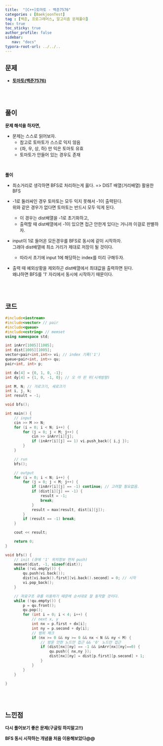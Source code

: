 ```yaml
---
title:  "[C++]토마토 - 백준7576"
categories : [BaekjoonTest]
tag : [백준, 프로그래머스, 알고리즘 문제풀이]
toc: true
toc_sticky: true
author_profile: false
sidebar:
   nav: "docs"
typora-root-url: ../../..
---
```




## 문제

* **[토마토(백준7576)](https://www.acmicpc.net/problem/7576)**

<br><br>

## 풀이

**문제 해석을 하자면,**

* 문제는 스스로 읽어보자. 
  * 참고로 토마토가 스스로 익지 않음
  * {좌, 우, 상, 하} 만 익은 토마토 유효
  * 토마토가 안들어 있는 경우도 존재
  

<br>

**풀이**

* 최소거리로 생각하면 BFS로 처리하는게 옳다. => DIST 배열(거리배열) 활용한 BFS
* -1로 둘러싸인 경우 토마토는 모두 익지 못해서 -1이 출력된다.  
  위와 같은 경우가 없다면 토마토는 반드시 모두 익게 된다.
  * 이 경우는 dist배열을 -1로 초기화하고,
  * 출력할 때 dist배열에서 -1이 있으면 접근 안한게 있다는 거니까 이걸로 판별하자.

* input이 1로 들어온 모든경우를 BFS로 동시에 같이 시작하자.  
  그래야 dist배열에 최소 거리가 제대로 저장이 될 것이다.
  * 따라서 초기에 input 1에 해당하는 index를 미리 구해두자.

* 출력 때 예외상황을 제외하곤 dist배열에서 최대값을 출력하면 된다.  
  왜냐하면 BFS를 '1' 자리에서 동시에 시작하기 때문이다.

<br><br>

## 코드

```c++
#include<iostream>
#include<vector> // pair
#include<queue>
#include<cstring> // memset
using namespace std;

int inArr[1005][1005];
int dist[1005][1005];
vector<pair<int,int>> vi; // index 기록('1')
queue<pair<int, int>> qu;
pair<int, int> p;

int dx[4] = {0, 1, 0, -1}; 
int dy[4] = {1, 0, -1, 0}; // 오 아 왼 위(시계방향)

int M, N; // 가로크기, 세로크기
int i, j, k;
int result = -1;

void bfs();

int main() {
	// input
	cin >> M >> N;
	for (i = 0; i < N; i++) {
		for (j = 0; j < M; j++) {
			cin >> inArr[i][j];
			if (inArr[i][j] == 1) vi.push_back({ i,j });
		}
	}

	// run
	bfs();

	// output
	for (i = 0; i < N; i++) {
		for (j = 0; j < M; j++) {
			if (inArr[i][j] == -1) continue; // 고려할 필요없음.
			if (dist[i][j] == -1) {
				result = -1;
				break;
			}
			result = max(result, dist[i][j]);
		}
		if (result == -1) break;
	}

	cout << result;

	return 0;
}

void bfs() {
	// init (큐에 '1' 위치정보 먼저 push)
	memset(dist, -1, sizeof(dist));
	while (!vi.empty()) {
		qu.push(vi.back());
		dist[vi.back().first][vi.back().second] = 0; // 시작
		vi.pop_back();
	}

	// 자료구조 큐를 이용하기 때문에 순서대로 잘 동작할 것이다.
	while (!qu.empty()) {
		p = qu.front();
		qu.pop();
		for (int i = 0; i < 4; i++) {
			// next x, y
			int nx = p.first + dx[i];
			int ny = p.second + dy[i];
			// 범위 체크
			if (nx >= 0 && ny >= 0 && nx < N && ny < M) {
				// 방문 안한 노드만 접근 && '0' 노드만 접근
				if (dist[nx][ny] == -1 && inArr[nx][ny]==0) {
					qu.push({ nx,ny });
					dist[nx][ny] = dist[p.first][p.second] + 1;
				}
			}
		}
	}

}
```

<br><br>

## 느낀점

**다시 풀어보기 좋은 문제(구글링 하지말고!!)**

**BFS 동시 시작하는 개념을 처음 이용해보았다@@**
